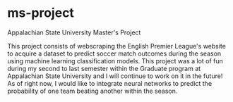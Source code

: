 # ms-project
Appalachian State University Master's Project

This project consists of webscraping the English Premier League's website to acquire a dataset to predict soccer match outcomes during the season using machine learning classification models. This project was a lot of fun during my second to last semester within the Graduate program at Appalachian State University and I will continue to work on it in the future! As of right now, I would like to integrate neural networks to predict the probability of one team beating another within the season. 
